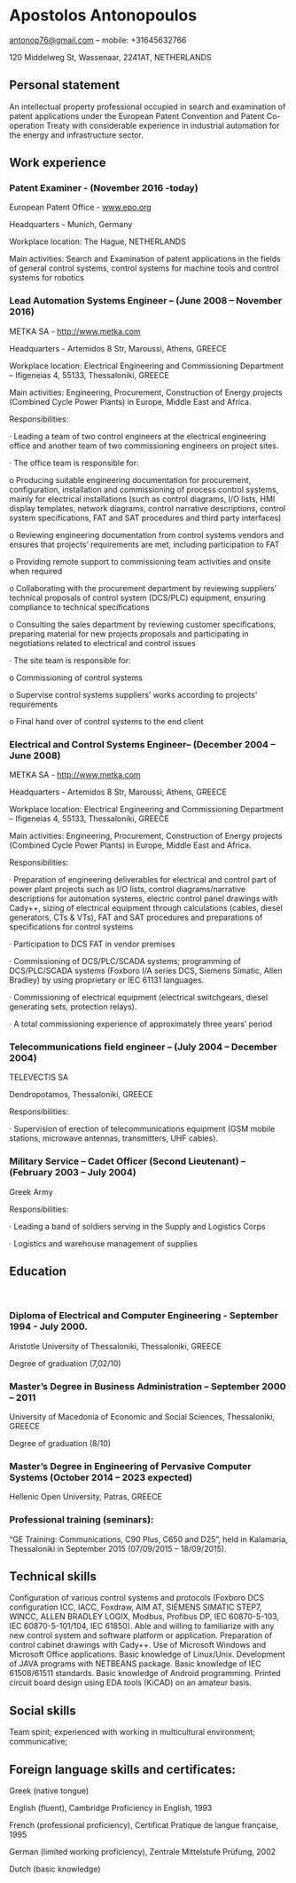 # Apostolos Antonopoulos

antonop76@gmail.com – mobile: +31645632766

120 Middelweg St, Wassenaar, 2241AT, NETHERLANDS



## **Personal statement**

An intellectual property professional occupied in search and examination of patent applications under the European Patent Convention and Patent Co-operation Treaty with considerable experience in industrial automation for the energy and infrastructure sector.



## Work experience



### Patent Examiner - (November 2016 -today)

European Patent Office - www.epo.org

Headquarters - Munich, Germany

Workplace location: The Hague, NETHERLANDS

Main activities: Search and Examination of patent applications in the fields of general control systems, control systems for machine tools and control systems for robotics

 

### Lead Automation Systems Engineer – (June 2008 – November 2016)

METKA SA - http://www.metka.com

Headquarters - Artemidos 8 Str, Maroussi, Athens, GREECE

Workplace location: Electrical Engineering and Commissioning Department – Ifigeneias 4, 55133, Thessaloniki, GREECE

Main activities: Engineering, Procurement, Construction of Energy projects (Combined Cycle Power Plants) in Europe, Middle East and Africa.

 

Responsibilities:

 

·    Leading a team of two control engineers at the electrical engineering office and another team of two commissioning engineers on project sites.

·    The office team is responsible for:

o  Producing suitable engineering documentation for procurement, configuration, installation and commissioning of process control systems, mainly for electrical installations (such as control diagrams, I/O lists, HMI display templates, network diagrams, control narrative descriptions, control system specifications, FAT and SAT procedures and third party interfaces)

o  Reviewing engineering documentation from control systems vendors and ensures that projects’ requirements are met, including participation to FAT

o  Providing remote support to commissioning team activities and onsite when required

o  Collaborating with the procurement department by reviewing suppliers’ technical proposals of control system (DCS/PLC) equipment, ensuring compliance to technical specifications

o  Consulting the sales department by reviewing customer specifications, preparing material for new projects proposals and participating in negotiations related to electrical and control issues

·    The site team is responsible for:

o  Commissioning of control systems

o  Supervise control systems suppliers’ works according to projects’ requirements

o  Final hand over of control systems to the end client

 

### Electrical and Control Systems Engineer– (December 2004 – June 2008)

METKA SA - http://www.metka.com

Headquarters - Artemidos 8 Str, Maroussi, Athens, GREECE

Workplace location: Electrical Engineering and Commissioning Department – Ifigeneias 4, 55133, Thessaloniki, GREECE

Main activities: Engineering, Procurement, Construction of Energy projects (Combined Cycle Power Plants) in Europe, Middle East and Africa.

 

Responsibilities:

 

·    Preparation of engineering deliverables for electrical and control part of power plant projects such as I/O lists, control diagrams/narrative descriptions for automation systems, electric control panel drawings with Cady++, sizing of electrical equipment through calculations (cables, diesel generators, CTs & VTs), FAT and SAT procedures and preparations of specifications for control systems

·    Participation to DCS FAT in vendor premises

·    Commissioning of DCS/PLC/SCADA systems; programming of DCS/PLC/SCADA systems (Foxboro I/A series DCS, Siemens Simatic, Allen Bradley) by using proprietary or IEC 61131 languages.

·    Commissioning of electrical equipment (electrical switchgears, diesel generating sets, protection relays).

·    A total commissioning experience of approximately three years’ period

 

### Telecommunications field engineer – (July 2004 – December 2004)

TELEVECTIS SA

Dendropotamos, Thessaloniki, GREECE

 

Responsibilities:

·    Supervision of erection of telecommunications equipment (GSM mobile stations, microwave antennas, transmitters, UHF cables).

 

### Military Service – Cadet Officer (Second Lieutenant) – (February 2003 – July 2004)

Greek Army

 

Responsibilities:

 

·    Leading a band of soldiers serving in the Supply and Logistics Corps

·    Logistics and warehouse management of supplies



## **Education**

​        

### Diploma of Electrical and Computer Engineering - September 1994 - July 2000.

Aristotle University of Thessaloniki, Thessaloniki, GREECE

Degree of graduation (7,02/10)

 

### **Master’s Degree in Business Administration – September 2000 – 2011**

University of Macedonia of Economic and Social Sciences, Thessaloniki, GREECE

Degree of graduation (8/10)

 

### **Master’s Degree in Engineering of Pervasive Computer Systems (October 2014 – 2023 expected)**

Hellenic Open University, Patras, GREECE

 

### **Professional training (seminars):**

“GE Training: Communications, C90 Plus, C650 and D25”, held in Kalamaria, Thessaloniki in September 2015 (07/09/2015 – 18/09/2015).

 

## **Technical skills**

Configuration of various control systems and protocols (Foxboro DCS configuration ICC, IACC, Foxdraw, AIM AT, SIEMENS SIMATIC STEP7, WINCC, ALLEN BRADLEY LOGIX, Modbus, Profibus DP, IEC 60870-5-103, IEC 60870-5-101/104, IEC 61850). Able and willing to familiarize with any new control system and software platform or application. Preparation of control cabinet drawings with Cady++. Use of Microsoft Windows and Microsoft Office applications. Basic knowledge of Linux/Unix. Development of JAVA programs with NETBEANS package. Basic knowledge of IEC 61508/61511 standards. Basic knowledge of Android programming. Printed circuit board design using EDA tools (KiCAD) on an amateur basis.

 

## **Social skills**

Team spirit; experienced with working in multicultural environment; communicative;

 

## **Foreign language skills and certificates:**

Greek (native tongue)

English (fluent), Cambridge Proficiency in English, 1993

French (professional proficiency), Certificat Pratique de langue française, 1995

German (limited working proficiency), Zentrale Mittelstufe Prüfung, 2002

Dutch (basic knowledge)